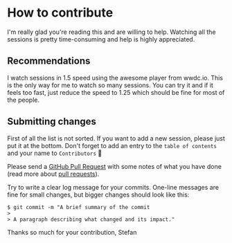 # How to contribute

I'm really glad you're reading this and are willing to help. Watching all the sessions is pretty time-consuming and help is highly appreciated.

## Recommendations

I watch sessions in 1.5 speed using the awesome player from wwdc.io. This is the only way for me to watch so many sessions. You can try it and if it feels too fast, just reduce the speed to 1.25 which should be fine for most of the people.

## Submitting changes

First of all the list is not sorted. If you want to add a new session, please just put it at the bottom. Don't forget to add an entry to the `table of contents` and your name to `Contributors` 🤝

Please send a [GitHub Pull Request](https://github.com/Blackjacx/WWDC/compare) with some notes of what you have done (read more about [pull requests](http://help.github.com/pull-requests/)).

Try to write a clear log message for your commits. One-line messages are fine for small changes, but bigger changes should look like this:

    $ git commit -m "A brief summary of the commit
    > 
    > A paragraph describing what changed and its impact."

Thanks so much for your contribution,
Stefan

